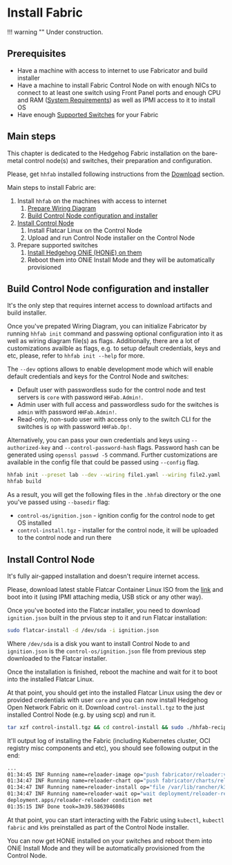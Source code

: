# Install Fabric

!!! warning ""
    Under construction.

## Prerequisites

* Have a machine with access to internet to use Fabricator and build installer
* Have a machine to install Fabric Control Node on with enough NICs to connect to at least one switch using Front Panel
  ports and enough CPU and RAM ([System Requirements](./requirements.md)) as well as IPMI access to it to install OS
* Have enough [Supported Switches](./supported-devices.md) for your Fabric

## Main steps

This chapter is dedicated to the Hedgehog Fabric installation on the bare-metal control node(s) and switches, their
preparation and configuration.

Please, get `hhfab` installed following instructions from the [Download](../getting-started/download.md) section.

Main steps to install Fabric are:

1. Install `hhfab` on the machines with access to internet
    1. [Prepare Wiring Diagram](./build-wiring.md)
    1. [Build Control Node configuration and installer](#build-control-node-configuration-and-installer)
1. [Install Control Node](#install-control-node)
    1. Install Flatcar Linux on the Control Node
    1. Upload and run Control Node installer on the Control Node
1. Prepare supported switches
    1. [Install Hedgehog ONiE (HONiE) on them](./onie-update.md)
    1. Reboot them into ONiE Install Mode and they will be automatically provisioned

## Build Control Node configuration and installer

It's the only step that requires internet access to download artifacts and build installer.

Once you've prepated Wiring Diagram, you can initialize Fabricator by running `hhfab init` command and passwing optional
configuration into it as well as wiring diagram file(s) as flags. Additionally, there are a lot of customizations
availble as flags, e.g. to setup default credentials, keys and etc, please, refer to `hhfab init --help` for more.

The `--dev` options allows to enable development mode which will enable default credentials and keys for the Control
Node and switches:

* Default user with passwordless sudo for the control node and test servers is `core` with password `HHFab.Admin!`.
* Admin user with full access and passwordless sudo for the switches is `admin` with password `HHFab.Admin!`.
* Read-only, non-sudo user with access only to the switch CLI for the switches is `op` with password `HHFab.Op!`.

Alternatively, you can pass your own credentials and keys using `--authorized-key` and `--control-password-hash` flags.
Password hash can be generated using `openssl passwd -5` command. Further customizations are available in the config
file that could be passed using `--config` flag.

```bash
hhfab init --preset lab --dev --wiring file1.yaml --wiring file2.yaml
hhfab build
```

As a result, you will get the following files in the `.hhfab` directory or the one you've passed using `--basedir` flag:

* `control-os/ignition.json` - ignition config for the control node to get OS installed
* `control-install.tgz` - installer for the control node, it will be uploaded to the control node and run there

## Install Control Node

It's fully air-gapped installation and doesn't require internet access.

Please, download latest stable Flatcar Container Linux ISO from the
[link](https://stable.release.flatcar-linux.net/amd64-usr/current/flatcar_production_iso_image.iso) and boot into it
(using IPMI attaching media, USB stick or any other way).

Once you've booted into the Flatcar installer, you need to download `ignition.json` built in the prvious step to it and
run Flatcar installation:

```bash
sudo flatcar-install -d /dev/sda -i ignition.json
```

Where `/dev/sda` is a disk you want to install Control Node to and `ignition.json` is the `control-os/ignition.json`
file from previous step downloaded to the Flatcar installer.

Once the installation is finished, reboot the machine and wait for it to boot into the installed Flatcar Linux.

At that point, you should get into the installed Flatcar Linux using the dev or provided credentials with user `core`
and you can now install Hedgehog Open Network Fabric on it. Download `control-install.tgz` to the just installed Control
Node (e.g. by using scp) and run it.

```bash
tar xzf control-install.tgz && cd control-install && sudo ./hhfab-recipe run
```

It'll output log of installing the Fabric (including Kubernetes cluster, OCI registry misc components and etc), you should see
following output in the end:

```bash
...
01:34:45 INF Running name=reloader-image op="push fabricator/reloader:v1.0.40"
01:34:47 INF Running name=reloader-chart op="push fabricator/charts/reloader:1.0.40"
01:34:47 INF Running name=reloader-install op="file /var/lib/rancher/k3s/server/manifests/hh-reloader-install.yaml"
01:34:47 INF Running name=reloader-wait op="wait deployment/reloader-reloader"
deployment.apps/reloader-reloader condition met
01:35:15 INF Done took=3m39.586394608s
```

At that point, you can start interacting with the Fabric using `kubectl`, `kubectl fabric` and `k9s` preinstalled as
part of the Control Node installer.

You can now get HONiE installed on your switches and reboot them into ONiE Install Mode and they will be automatically
provisioned from the Control Node.